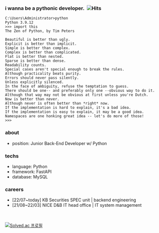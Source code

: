 ### i wanna be a pythonic developer.&nbsp;&nbsp;![Hits](https://hits.seeyoufarm.com/api/count/incr/badge.svg?url=https%3A%2F%2Fgithub.com%2Fmrnglory%2F&count_bg=%23000000&title_bg=%23000000&icon=&icon_color=%23000000&title=visits&edge_flat=true)
```
C:\Users\Administrator>python
Python 3.9.12
>>> import this
The Zen of Python, by Tim Peters

Beautiful is better than ugly.
Explicit is better than implicit.
Simple is better than complex.
Complex is better than complicated.
Flat is better than nested.
Sparse is better than dense.
Readability counts.
Special cases aren't special enough to break the rules.
Although practicality beats purity.
Errors should never pass silently.
Unless explicitly silenced.
In the face of ambiguity, refuse the temptation to guess.
There should be one-- and preferably only one --obvious way to do it.
Although that way may not be obvious at first unless you're Dutch.
Now is better than never.
Although never is often better than *right* now.
If the implementation is hard to explain, it's a bad idea.
If the implementation is easy to explain, it may be a good idea.
Namespaces are one honking great idea -- let's do more of those!
>>>
```

### about
- position: Junior Back-End Developer w/ Python

### techs
- language: Python
- framework: FastAPI
- database: MySQL

### careers
- [22/07~today] KB Securities SPEC unit | backend engineering
- [21/08~22/03] NICE D&B IT head office | IT system management

<br/><br/>
[![Solved.ac
프로필](http://mazassumnida.wtf/api/generate_badge?boj=mrnglory)](https://solved.ac/mrnglory)

